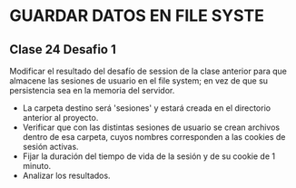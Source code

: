 # GUARDAR DATOS EN FILE SYSTE

## Clase 24 Desafio 1

Modificar el resultado del desafío de session de la clase anterior para que almacene las sesiones de usuario en el file system; en vez de que su persistencia sea en la memoria del servidor.

- La carpeta destino será 'sesiones' y estará creada en el directorio anterior al
  proyecto.
- Verificar que con las distintas sesiones de usuario se crean archivos dentro de
  esa carpeta, cuyos nombres corresponden a las cookies de sesión activas.
- Fijar la duración del tiempo de vida de la sesión y de su cookie de 1 minuto.
- Analizar los resultados.
